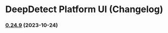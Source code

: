 # DeepDetect Platform UI (Changelog)

### [0.24.9](https://github.com/jolibrain/platform_ui/compare/v0.24.8...v0.24.9) (2023-10-24)
